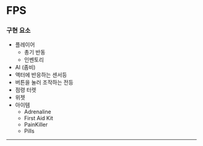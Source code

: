 # FPS

### 구현 요소

- 플레이어
  + 총기 반동
  + 인벤토리
- AI (좀비)
- 액터에 반응하는 센서등
- 버튼을 눌러 조작하는 전등
- 점령 터렛
- 위젯
- 아이템
  + Adrenaline
  + First Aid Kit
  + PainKiller
  + Pills

-------------------------------------------
